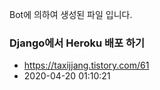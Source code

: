 Bot에 의하여 생성된 파일 입니다. 
### Django에서 Heroku 배포 하기 
- https://taxijjang.tistory.com/61 
- 2020-04-20 01:10:21 
